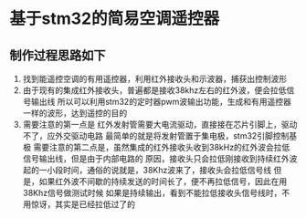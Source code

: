 # 基于stm32的简易空调遥控器

## 制作过程思路如下

1. 找到能遥控空调的有用遥控器，利用红外接收头和示波器，捕获出控制波形
2. 由于现有的集成红外接收头，普遍都是接收38khz左右的红外波，便会拉低信号输出线
   所以可以利用stm32的定时器pwm波输出功能，生成和有用遥控器一样的波形，达到遥控的目的
3. 需要注意的第一点是 红外发射管需要大电流驱动，直接接在芯片引脚上，驱动不了，应外交驱动电路
   最简单的就是将发射管置于集电极，stm32引脚控制基极
   需要注意的第二点是，虽然集成的红外接收头收到38kHz的红外波会拉低信号输出线，但是由于内部电路的
   原因，接收头只会拉低刚接收到持续红外波起的一小段时间，通俗的说就是，38Khz波来了，接收头会拉低信号线
   但是，如果红外波不间歇的持续发送的时间长了，便不再拉低信号，因此在用38Khz信号做测试时候
   如果是持续输出，看到不能拉低接收头信号线时，不用惊讶，其实是已经拉低过了的
